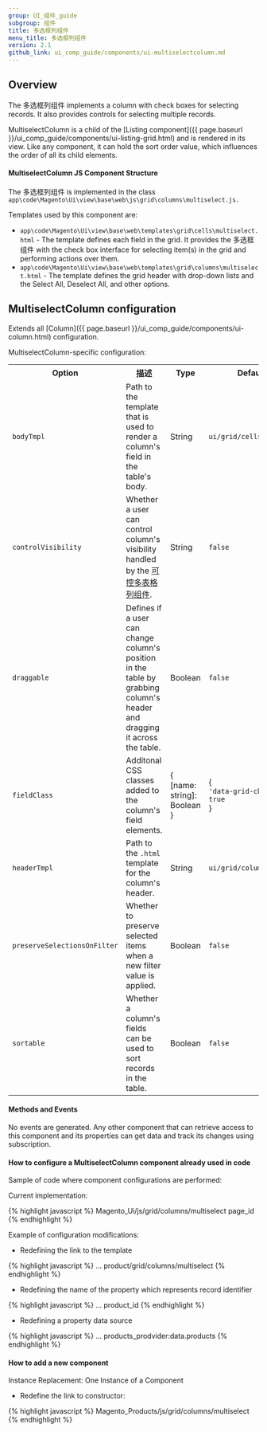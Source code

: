 ```yaml
---
group: UI_组件_guide
subgroup: 组件
title: 多选框列组件
menu_title: 多选框列组件
version: 2.1
github_link: ui_comp_guide/components/ui-multiselectcolumn.md
---
```


## Overview

The 多选框列组件 implements a column with check boxes for selecting records. It also provides controls for selecting multiple records.

MultiselectColumn is a child of the [Listing component]({{ page.baseurl }}/ui_comp_guide/components/ui-listing-grid.html) and is rendered in its view. Like any component, it can hold the sort order value, which influences the order of all its child elements.

#### MultiselectColumn JS Component Structure

The 多选框列组件 is implemented in the class `app\code\Magento\Ui\view\base\web\js\grid\columns\multiselect.js.`

Templates used by this component are:

* `app\code\Magento\Ui\view\base\web\templates\grid\cells\multiselect.html` - The template defines each field in the grid. It provides the 多选框组件 with the check box interface for selecting item(s) in the grid and performing actions over them.
* `app\code\Magento\Ui\view\base\web\templates\grid\columns\multiselect.html` - The template defines the grid header with drop-down lists and the Select All, Deselect All, and other options.

## MultiselectColumn configuration

Extends all [Column]({{ page.baseurl }}/ui_comp_guide/components/ui-column.html) configuration.

MultiselectColumn-specific configuration:

<table>
  <tr>
    <th>Option</th>
    <th>描述</th>
    <th>Type</th>
    <th>Default Value</th>
  </tr>
  <tr>
    <td><code>bodyTmpl</code></td>
    <td>Path to the template that is used to render a column's field in the table's body.</td>
    <td>String</td>
    <td><code>ui/grid/cells/multiselect</code></td>
  </tr>
  <tr>
    <td><code>controlVisibility</code></td>
    <td>Whether a user can control column's visibility handled by the <a href="{{ page.baseurl }}/ui_comp_guide/components/ui-columnscontrols.html">可控多表格列组件</a>.</td>
    <td>String</td>
    <td><code>false</code></td>
  </tr>
  <tr>
    <td><code>draggable</code></td>
    <td>Defines if a user can change column's position in the table by grabbing column's header and dragging it across the table.</td>
    <td>Boolean</td>
    <td><code>false</code></td>
  </tr>
  <tr>
    <td><code>fieldClass</code></td>
    <td>Additonal CSS classes added to the column's field elements.</td>
    <td>{<br>[name: string]: Boolean<br>}</td>
    <td>{<br><code>'data-grid-checkbox-cell': true</code><br>}</td>
  </tr>
  <tr>
    <td><code>headerTmpl</code></td>
    <td>Path to the <code>.html</code> template for the column's header.</td>
    <td>String</td>
    <td><code>ui/grid/columns/multiselect</code></td>
  </tr>
  <tr>
    <td><code>preserveSelectionsOnFilter</code></td>
    <td>Whether to preserve selected items when a new filter value is applied.</td>
    <td>Boolean</td>
    <td><code>false</code></td>
  </tr>
  <tr>
    <td><code>sortable</code></td>
    <td>Whether a column's fields can be used to sort records in the table.</td>
    <td>Boolean</td>
    <td><code>false</code></td>
  </tr>
</table>

#### Methods and Events

No events are generated. Any other component that can retrieve access to this component and its properties can get data and track its changes using subscription.

#### How to configure a MultiselectColumn сomponent already used in code

Sample of code where component configurations are performed:

Current implementation:

{% highlight javascript %}
<column name="ids" class="Magento\Ui\Component\MassAction\Columns\Column">
    <argument name="data" xsi:type="array">
        <item name="js_config" xsi:type="array">
            <item name="component" xsi:type="string">Magento_Ui/js/grid/columns/multiselect</item>
         </item>
         <item name="config" xsi:type="array">
             <item name="indexField" xsi:type="string">page_id</item>
             <item name="appendTo" xsi:type="string"></item>
         </item>
    </argument>
</column>
{% endhighlight %}

Example of configuration modifications:

* Redefining the link to the template

{% highlight javascript %}
<column name="ids" class="Magento\Ui\Component\MassAction\Columns\Column">
    <argument name="data" xsi:type="array">
        ...
        <item name="config" xsi:type="array">
            <item name="headerTmpl" xsi:type="string">product/grid/columns/multiselect</item>
        </item>
    </argument>
</column>
{% endhighlight %}

* Redefining the name of the property which represents record identifier

{% highlight javascript %}
<column name="ids" class="Magento\Ui\Component\MassAction\Columns\Column">
    <argument name="data" xsi:type="array">
        ...
        <item name="config" xsi:type="array">
            <item name="indexField" xsi:type="string">product_id</item>
        </item>
    </argument>
</column>
{% endhighlight %}

* Redefining a property data source

{% highlight javascript %}
<column name="ids" class="Magento\Ui\Component\MassAction\Columns\Column">
    <argument name="data" xsi:type="array">
        ...
        <item name="config" xsi:type="array">
            <item name="imports" xsi:type="array">
                <item name="rows">products_prodvider:data.products</item>
            </item>
        </item>
    </argument>
</column>
{% endhighlight %}

#### How to add a new component

Instance Replacement: One Instance of a Component

* Redefine the link to constructor:

{% highlight javascript %}
<column name="ids" class="Magento\Ui\Component\MassAction\Columns\Column">
    <argument name="data" xsi:type="array">
        <item name="js_config" xsi:type="array">
            <item name="component" xsi:type="string">Magento_Products/js/grid/columns/multiselect</item>
        </item>
    </argument>
</column>
{% endhighlight %}
